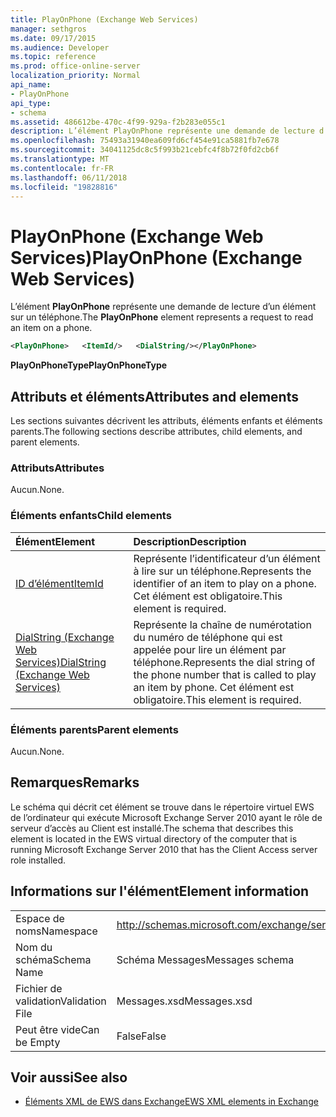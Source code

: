 ```yaml
---
title: PlayOnPhone (Exchange Web Services)
manager: sethgros
ms.date: 09/17/2015
ms.audience: Developer
ms.topic: reference
ms.prod: office-online-server
localization_priority: Normal
api_name:
- PlayOnPhone
api_type:
- schema
ms.assetid: 486612be-470c-4f99-929a-f2b283e055c1
description: L’élément PlayOnPhone représente une demande de lecture d’un élément sur un téléphone.
ms.openlocfilehash: 75493a31940ea609fd6cf454e91ca5881fb7e678
ms.sourcegitcommit: 34041125dc8c5f993b21cebfc4f8b72f0fd2cb6f
ms.translationtype: MT
ms.contentlocale: fr-FR
ms.lasthandoff: 06/11/2018
ms.locfileid: "19828816"
---
```

# <a name="playonphone-exchange-web-services"></a><span data-ttu-id="32a6f-103">PlayOnPhone (Exchange Web Services)</span><span class="sxs-lookup"><span data-stu-id="32a6f-103">PlayOnPhone (Exchange Web Services)</span></span>

<span data-ttu-id="32a6f-104">L’élément **PlayOnPhone** représente une demande de lecture d’un élément sur un téléphone.</span><span class="sxs-lookup"><span data-stu-id="32a6f-104">The **PlayOnPhone** element represents a request to read an item on a phone.</span></span> 
  
```xml
<PlayOnPhone>   <ItemId/>   <DialString/></PlayOnPhone>
```

 <span data-ttu-id="32a6f-105">**PlayOnPhoneType**</span><span class="sxs-lookup"><span data-stu-id="32a6f-105">**PlayOnPhoneType**</span></span>
## <a name="attributes-and-elements"></a><span data-ttu-id="32a6f-106">Attributs et éléments</span><span class="sxs-lookup"><span data-stu-id="32a6f-106">Attributes and elements</span></span>

<span data-ttu-id="32a6f-107">Les sections suivantes décrivent les attributs, éléments enfants et éléments parents.</span><span class="sxs-lookup"><span data-stu-id="32a6f-107">The following sections describe attributes, child elements, and parent elements.</span></span>
  
### <a name="attributes"></a><span data-ttu-id="32a6f-108">Attributs</span><span class="sxs-lookup"><span data-stu-id="32a6f-108">Attributes</span></span>

<span data-ttu-id="32a6f-109">Aucun.</span><span class="sxs-lookup"><span data-stu-id="32a6f-109">None.</span></span>
  
### <a name="child-elements"></a><span data-ttu-id="32a6f-110">Éléments enfants</span><span class="sxs-lookup"><span data-stu-id="32a6f-110">Child elements</span></span>

|<span data-ttu-id="32a6f-111">**Élément**</span><span class="sxs-lookup"><span data-stu-id="32a6f-111">**Element**</span></span>|<span data-ttu-id="32a6f-112">**Description**</span><span class="sxs-lookup"><span data-stu-id="32a6f-112">**Description**</span></span>|
|:-----|:-----|
|[<span data-ttu-id="32a6f-113">ID d’élément</span><span class="sxs-lookup"><span data-stu-id="32a6f-113">ItemId</span></span>](itemid.md) <br/> |<span data-ttu-id="32a6f-114">Représente l’identificateur d’un élément à lire sur un téléphone.</span><span class="sxs-lookup"><span data-stu-id="32a6f-114">Represents the identifier of an item to play on a phone.</span></span> <span data-ttu-id="32a6f-115">Cet élément est obligatoire.</span><span class="sxs-lookup"><span data-stu-id="32a6f-115">This element is required.</span></span>  <br/> |
|[<span data-ttu-id="32a6f-116">DialString (Exchange Web Services)</span><span class="sxs-lookup"><span data-stu-id="32a6f-116">DialString (Exchange Web Services)</span></span>](dialstring-exchange-web-services.md) <br/> |<span data-ttu-id="32a6f-117">Représente la chaîne de numérotation du numéro de téléphone qui est appelée pour lire un élément par téléphone.</span><span class="sxs-lookup"><span data-stu-id="32a6f-117">Represents the dial string of the phone number that is called to play an item by phone.</span></span> <span data-ttu-id="32a6f-118">Cet élément est obligatoire.</span><span class="sxs-lookup"><span data-stu-id="32a6f-118">This element is required.</span></span>  <br/> |
   
### <a name="parent-elements"></a><span data-ttu-id="32a6f-119">Éléments parents</span><span class="sxs-lookup"><span data-stu-id="32a6f-119">Parent elements</span></span>

<span data-ttu-id="32a6f-120">Aucun.</span><span class="sxs-lookup"><span data-stu-id="32a6f-120">None.</span></span>
  
## <a name="remarks"></a><span data-ttu-id="32a6f-121">Remarques</span><span class="sxs-lookup"><span data-stu-id="32a6f-121">Remarks</span></span>

<span data-ttu-id="32a6f-122">Le schéma qui décrit cet élément se trouve dans le répertoire virtuel EWS de l’ordinateur qui exécute Microsoft Exchange Server 2010 ayant le rôle de serveur d’accès au Client est installé.</span><span class="sxs-lookup"><span data-stu-id="32a6f-122">The schema that describes this element is located in the EWS virtual directory of the computer that is running Microsoft Exchange Server 2010 that has the Client Access server role installed.</span></span>
  
## <a name="element-information"></a><span data-ttu-id="32a6f-123">Informations sur l'élément</span><span class="sxs-lookup"><span data-stu-id="32a6f-123">Element information</span></span>

|||
|:-----|:-----|
|<span data-ttu-id="32a6f-124">Espace de noms</span><span class="sxs-lookup"><span data-stu-id="32a6f-124">Namespace</span></span>  <br/> |http://schemas.microsoft.com/exchange/services/2006/messages  <br/> |
|<span data-ttu-id="32a6f-125">Nom du schéma</span><span class="sxs-lookup"><span data-stu-id="32a6f-125">Schema Name</span></span>  <br/> |<span data-ttu-id="32a6f-126">Schéma Messages</span><span class="sxs-lookup"><span data-stu-id="32a6f-126">Messages schema</span></span>  <br/> |
|<span data-ttu-id="32a6f-127">Fichier de validation</span><span class="sxs-lookup"><span data-stu-id="32a6f-127">Validation File</span></span>  <br/> |<span data-ttu-id="32a6f-128">Messages.xsd</span><span class="sxs-lookup"><span data-stu-id="32a6f-128">Messages.xsd</span></span>  <br/> |
|<span data-ttu-id="32a6f-129">Peut être vide</span><span class="sxs-lookup"><span data-stu-id="32a6f-129">Can be Empty</span></span>  <br/> |<span data-ttu-id="32a6f-130">False</span><span class="sxs-lookup"><span data-stu-id="32a6f-130">False</span></span>  <br/> |
   
## <a name="see-also"></a><span data-ttu-id="32a6f-131">Voir aussi</span><span class="sxs-lookup"><span data-stu-id="32a6f-131">See also</span></span>



- [<span data-ttu-id="32a6f-132">Éléments XML de EWS dans Exchange</span><span class="sxs-lookup"><span data-stu-id="32a6f-132">EWS XML elements in Exchange</span></span>](ews-xml-elements-in-exchange.md)

